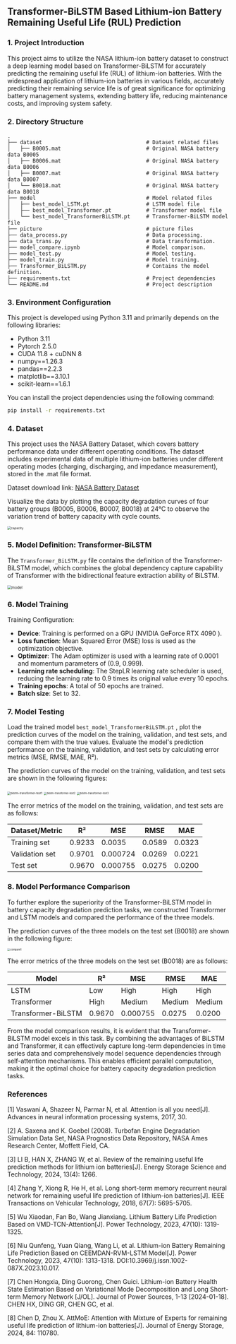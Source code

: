 ## Transformer-BiLSTM Based Lithium-ion Battery Remaining Useful Life (RUL) Prediction

### 1. Project Introduction

This project aims to utilize the NASA lithium-ion battery dataset to construct a deep learning model based on Transformer-BiLSTM for accurately predicting the remaining useful life (RUL) of lithium-ion batteries. With the widespread application of lithium-ion batteries in various fields, accurately predicting their remaining service life is of great significance for optimizing battery management systems, extending battery life, reducing maintenance costs, and improving system safety.

### 2. Directory Structure

```
.
├── dataset                 				# Dataset related files
│   ├── B0005.mat   						# Original NASA battery data B0005
│	├── B0006.mat   						# Original NASA battery data B0006
│	├── B0007.mat   						# Original NASA battery data B0007
│	└── B0018.mat   						# Original NASA battery data B0018
├── model                  					# Model related files
│   ├── best_model_LSTM.pt  				# LSTM model file
│   ├── best_model_Transformer.pt       	# Transformer model file
│   └── best_model_TransformerBiLSTM.pt 	# Transformer-BiLSTM model file
├── picture                 				# picture files
├── data_process.py							# Data processing.
├── data_trans.py							# Data transformation.
├── model_compare.ipynb						# Model comparison.
├── model_test.py							# Model testing.
├── model_train.py							# Model training.
├── Transformer_BiLSTM.py					# Contains the model definition.
├── requirements.txt        				# Project dependencies
└── README.md               				# Project description
```

### 3. Environment Configuration

This project is developed using Python 3.11 and primarily depends on the following libraries:

- Python 3.11
- Pytorch 2.5.0
- CUDA 11.8 + cuDNN 8
- numpy==1.26.3
- pandas==2.2.3
- matplotlib==3.10.1
- scikit-learn==1.6.1

You can install the project dependencies using the following command:

```bash
pip install -r requirements.txt
```

### 4. Dataset

This project uses the NASA Battery Dataset, which covers battery performance data under different operating conditions. The dataset includes experimental data of multiple lithium-ion batteries under different operating modes (charging, discharging, and impedance measurement), stored in the .mat file format.

Dataset download link: [NASA Battery Dataset](https://phm-datasets.s3.amazonaws.com/NASA/5.+Battery+Data+Set.zip)

Visualize the data by plotting the capacity degradation curves of four battery groups (B0005, B0006, B0007, B0018) at 24℃ to observe the variation trend of battery capacity with cycle counts.

<img src="picture\capacity.png" alt="capacity" style="zoom: 50%;" />

### 5. Model Definition: Transformer-BiLSTM

The `Transformer_BiLSTM.py` file contains the definition of the Transformer-BiLSTM model, which combines the global dependency capture capability of Transformer with the bidirectional feature extraction ability of BiLSTM.

<img src="picture\model.png" alt="model" style="zoom:60%;" />

### 6. Model Training

Training Configuration:

- **Device**: Training is performed on a GPU (NVIDIA GeForce RTX 4090 ).
- **Loss function**: Mean Squared Error (MSE) loss is used as the optimization objective.
- **Optimizer**: The Adam optimizer is used with a learning rate of 0.0001 and momentum parameters of (0.9, 0.999).
- **Learning rate scheduling**: The StepLR learning rate scheduler is used, reducing the learning rate to 0.9 times its original value every 10 epochs.
- **Training epochs**: A total of 50 epochs are trained.
- **Batch size**: Set to 32.

### 7. Model Testing

Load the trained model `best_model_TransformerBiLSTM.pt` , plot the prediction curves of the model on the training, validation, and test sets, and compare them with the true values. Evaluate the model's prediction performance on the training, validation, and test sets by calculating error metrics (MSE, RMSE, MAE, R²).

The prediction curves of the model on the training, validation, and test sets are shown in the following figures:

<img src="picture\bilstm-transformer-test1.png" alt="bilstm-transformer-test1" style="zoom:45%;" />

<img src="picture\bilstm-transformer-test2.png" alt="bilstm-transformer-test2" style="zoom:40%;" />

<img src="picture\bilstm-transformer-test3.png" alt="bilstm-transformer-test3" style="zoom:40%;" />

The error metrics of the model on the training, validation, and test sets are as follows:

| Dataset/Metric | R²     | MSE      | RMSE   | MAE    |
| -------------- | ------ | -------- | ------ | ------ |
| Training set   | 0.9233 | 0.0035   | 0.0589 | 0.0323 |
| Validation set | 0.9701 | 0.000724 | 0.0269 | 0.0221 |
| Test set       | 0.9670 | 0.000755 | 0.0275 | 0.0200 |

### 8. Model Performance Comparison

To further explore the superiority of the Transformer-BiLSTM model in battery capacity degradation prediction tasks, we constructed Transformer and LSTM models and compared the performance of the three models.

The prediction curves of the three models on the test set (B0018) are shown in the following figure:

<img src="picture\compare1.png" alt="compare1" style="zoom:40%;" />

The error metrics of the three models on the test set (B0018) are as follows:

| Model              | R²     | MSE      | RMSE   | MAE    |
| ------------------ | ------ | -------- | ------ | ------ |
| LSTM               | Low    | High     | High   | High   |
| Transformer        | High   | Medium   | Medium | Medium |
| Transformer-BiLSTM | 0.9670 | 0.000755 | 0.0275 | 0.0200 |

From the model comparison results, it is evident that the Transformer-BiLSTM model excels in this task. By combining the advantages of BiLSTM and Transformer, it can effectively capture long-term dependencies in time series data and comprehensively model sequence dependencies through self-attention mechanisms. This enables efficient parallel computation, making it the optimal choice for battery capacity degradation prediction tasks.

### References

[1] Vaswani A, Shazeer N, Parmar N, et al. Attention is all you need[J]. Advances in neural information processing systems, 2017, 30.

[2] A. Saxena and K. Goebel (2008). Turbofan Engine Degradation Simulation Data Set, NASA Prognostics Data Repository, NASA Ames Research Center, Moffett Field, CA.

[3] LI B, HAN X, ZHANG W, et al. Review of the remaining useful life prediction methods for lithium ion batteries[J]. Energy Storage Science and Technology, 2024, 13(4): 1266.

[4] Zhang Y, Xiong R, He H, et al. Long short-term memory recurrent neural network for remaining useful life prediction of lithium-ion batteries[J]. IEEE Transactions on Vehicular Technology, 2018, 67(7): 5695-5705.

[5] Wu Xiaodan, Fan Bo, Wang Jianxiang. Lithium Battery Life Prediction Based on VMD-TCN-Attention[J]. Power Technology, 2023, 47(10): 1319-1325.

[6] Niu Qunfeng, Yuan Qiang, Wang Li, et al. Lithium-ion Battery Remaining Life Prediction Based on CEEMDAN-RVM-LSTM Model[J]. Power Technology, 2023, 47(10): 1313-1318. DOI:10.3969/j.issn.1002-087X.2023.10.017.

[7] Chen Hongxia, Ding Guorong, Chen Guici. Lithium-ion Battery Health State Estimation Based on Variational Mode Decomposition and Long Short-term Memory Network [J/OL]. Journal of Power Sources, 1-13 [2024-01-18]. CHEN HX, DING GR, CHEN GC, et al.

[8] Chen D, Zhou X. AttMoE: Attention with Mixture of Experts for remaining useful life prediction of lithium-ion batteries[J]. Journal of Energy Storage, 2024, 84: 110780.